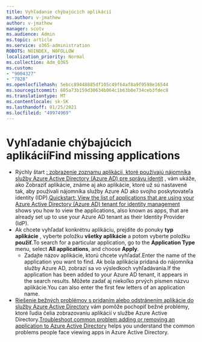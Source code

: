 ```yaml
---
title: Vyhľadanie chýbajúcich aplikácií
ms.author: v-jmathew
author: v-jmathew
manager: scotv
ms.audience: Admin
ms.topic: article
ms.service: o365-administration
ROBOTS: NOINDEX, NOFOLLOW
localization_priority: Normal
ms.collection: Adm_O365
ms.custom:
- "9004327"
- "7828"
ms.openlocfilehash: 5ebcc89448885df105c49f64af8a9f9598e16544
ms.sourcegitcommit: 605a73b159d30634b064c1b63b0e734ceb3fdec8
ms.translationtype: MT
ms.contentlocale: sk-SK
ms.lasthandoff: 01/25/2021
ms.locfileid: "49974969"
---
```

# <a name="find-missing-applications"></a><span data-ttu-id="4f14d-102">Vyhľadanie chýbajúcich aplikácií</span><span class="sxs-lookup"><span data-stu-id="4f14d-102">Find missing applications</span></span>

- <span data-ttu-id="4f14d-103">Rýchly štart [: zobrazenie zoznamu aplikácií, ktoré používajú nájomníka služby Azure Active Directory (Azure AD) pre správu identít](https://docs.microsoft.com/azure/active-directory/manage-apps/view-applications-portal) , vám ukáže, ako Zobraziť aplikácie, známe aj ako aplikácie, ktoré už sú nastavené tak, aby používali nájomníka služby Azure AD ako svojho poskytovateľa identity (IDP).</span><span class="sxs-lookup"><span data-stu-id="4f14d-103">[Quickstart: View the list of applications that are using your Azure Active Directory (Azure AD) tenant for identity management](https://docs.microsoft.com/azure/active-directory/manage-apps/view-applications-portal) shows you how to view the applications, also known as apps, that are already set up to use your Azure AD tenant as their Identity Provider (IdP).</span></span>
- <span data-ttu-id="4f14d-104">Ak chcete vyhľadať konkrétnu aplikáciu, prejdite do ponuky **typ aplikácie** , vyberte položku **všetky aplikácie** a potom vyberte položku **použiť**.</span><span class="sxs-lookup"><span data-stu-id="4f14d-104">To search for a particular application, go to the **Application Type** menu, select **All applications**, and choose **Apply**.</span></span>
  - <span data-ttu-id="4f14d-105">Zadajte názov aplikácie, ktorú chcete vyhľadať.</span><span class="sxs-lookup"><span data-stu-id="4f14d-105">Enter the name of the application you want to find.</span></span> <span data-ttu-id="4f14d-106">Ak bola aplikácia pridaná do nájomníka služby Azure AD, zobrazí sa vo výsledkoch vyhľadávania.</span><span class="sxs-lookup"><span data-stu-id="4f14d-106">If the application has been added to your Azure AD tenant, it appears in the search results.</span></span> <span data-ttu-id="4f14d-107">Môžete zadať aj niekoľko prvých písmen názvu aplikácie.</span><span class="sxs-lookup"><span data-stu-id="4f14d-107">You can also enter the first few letters of an application name.</span></span>
- <span data-ttu-id="4f14d-108">[Riešenie bežných problémov s pridaním alebo odstránením aplikácie do služby Azure Active Directory](https://docs.microsoft.com/azure/active-directory/manage-apps/troubleshoot-adding-apps) vám pomôže pochopiť bežné problémy, ktoré ľudia čelia zobrazovaniu aplikácií v službe Azure Active Directory.</span><span class="sxs-lookup"><span data-stu-id="4f14d-108">[Troubleshoot common problem adding or removing an application to Azure Active Directory](https://docs.microsoft.com/azure/active-directory/manage-apps/troubleshoot-adding-apps) helps you understand the common problems people face viewing apps in Azure Active Directory.</span></span>
